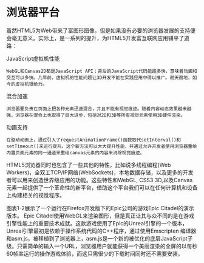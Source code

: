 # 浏览器平台

虽然HTML5为Web带来了富图形图像，但是如果没有必要的浏览器发展的支持便会毫无意义。实际上，是一系列的提升，为HTML5开发富互联网应用铺平了道路：

JavaScript虚拟机性能
    
    WebGL和Canvas2D都是JavaScript API；背后的JavaScript代码能跑多快，意味着动画和交互可以多快。几年前，虚拟机的性能问题让3D开发不能在实践应用中得以推广。谢天谢地，如今的虚拟机很给力。
	
混合加速

    浏览器要负责在页面上把各种元素迅速混合，并且不能有视觉痕迹。随着内容动态效果越来越强，浏览器在混合上也取得了巨大进步，包括对2D和3D等所有视觉元素使用3D硬件渲染。

动画支持

    在驱动动画上，通过引入了requestAnimationFrame()函数取代setInterval()和setTimeout()来进行提升。这个新方法可以大大提升性能，并通过允许开发者使用浏览器重绘内置页面元素的同一通道来重绘canvas元素的内容来消除视觉痕迹。

HTML5浏览器同时也包含了一些其他的特性，比如说多线程编程(Web Workers)，全双工TCP/IP网络(WebSockets)，本地数据存储，以及更多的开发者可以用来创造世界级应用的功能。这些特性和WebGL, CSS3 3D,以及Canvas元素一起提供了一个革命性的新平台，借助这个平台我们可以在任何计算机和设备上构建相关的视觉程序。

图表1-2展示了一个运行在Firefox开发版下的Epic公司的游戏Epic Citadel的演示版本。 Epic Citadel使用WebGL来渲染图形，但是真正让其与众不同的是在游戏引擎性能上的重要技术成就。这款游戏使用了Epic的Unreal引擎的一个版本，Unreal引擎最初是依赖于操作系统代码的C++程序，通过使用Emscripten 编译器和asm.js，被移植到了浏览器上，asm.js是一个新的被优化的底层JavaScript子级。只需简单的输入一个URL，浏览器用户就能获得一个美丽渲染的全屏的以每秒60帧率运行的操作游戏体验，而这只需很少的下载时间同时还不需要安装。


	